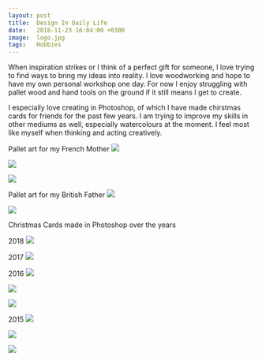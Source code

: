 ```yaml
---
layout: post
title:  Design In Daily Life
date:   2018-11-23 16:04:00 +0300
image:  logo.jpg
tags:   Hobbies
---
```

When inspiration strikes or I think of a perfect gift for someone, I love trying to find ways to bring my ideas into reality. I love woodworking and hope to have my own personal workshop one day. For now I enjoy struggling with pallet wood and hand tools on the ground if it still means I get to create.

I especially love creating in Photoshop, of which I have made chirstmas cards for friends for the past few years.
I am trying to improve my skills in other mediums as well, especially watercolours at the moment. I feel most like myself when thinking and acting creatively. 

Pallet art for my French Mother
![]({{site.baseurl}}/img/french1.jpg)

![]({{site.baseurl}}/img/french2.jpg)

![]({{site.baseurl}}/img/french3.jpg)

Pallet art for my British Father
![]({{site.baseurl}}/img/eng1.jpg)

![]({{site.baseurl}}/img/eng2.jpg)

Christmas Cards made in Photoshop over the years

2018
![]({{site.baseurl}}/img/2018.jpg)

2017
![]({{site.baseurl}}/img/2017.jpg)

2016
![]({{site.baseurl}}/img/20161.jpg)

![]({{site.baseurl}}/img/20162.jpg)

![]({{site.baseurl}}/img/20163.jpg)

2015
![]({{site.baseurl}}/img/20151.jpg)

![]({{site.baseurl}}/img/20152.jpg)

![]({{site.baseurl}}/img/20153.jpg)
